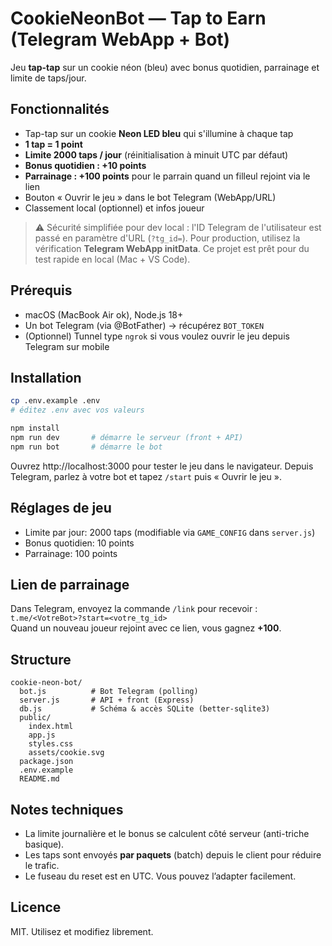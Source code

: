 # CookieNeonBot — Tap to Earn (Telegram WebApp + Bot)

Jeu **tap-tap** sur un cookie néon (bleu) avec bonus quotidien, parrainage et limite de taps/jour.

## Fonctionnalités
- Tap-tap sur un cookie **Neon LED bleu** qui s'illumine à chaque tap
- **1 tap = 1 point**
- **Limite 2000 taps / jour** (réinitialisation à minuit UTC par défaut)
- **Bonus quotidien : +10 points**
- **Parrainage : +100 points** pour le parrain quand un filleul rejoint via le lien
- Bouton « Ouvrir le jeu » dans le bot Telegram (WebApp/URL)
- Classement local (optionnel) et infos joueur

> ⚠️ Sécurité simplifiée pour dev local : l'ID Telegram de l'utilisateur est passé en paramètre d'URL (`?tg_id=`). Pour production, utilisez la vérification **Telegram WebApp initData**.
> Ce projet est prêt pour du test rapide en local (Mac + VS Code).

## Prérequis
- macOS (MacBook Air ok), Node.js 18+
- Un bot Telegram (via @BotFather) → récupérez `BOT_TOKEN`
- (Optionnel) Tunnel type `ngrok` si vous voulez ouvrir le jeu depuis Telegram sur mobile

## Installation
```bash
cp .env.example .env
# éditez .env avec vos valeurs

npm install
npm run dev       # démarre le serveur (front + API)
npm run bot       # démarre le bot
```
Ouvrez http://localhost:3000 pour tester le jeu dans le navigateur.
Depuis Telegram, parlez à votre bot et tapez `/start` puis « Ouvrir le jeu ».


## Réglages de jeu
- Limite par jour: 2000 taps (modifiable via `GAME_CONFIG` dans `server.js`)
- Bonus quotidien: 10 points
- Parrainage: 100 points

## Lien de parrainage
Dans Telegram, envoyez la commande `/link` pour recevoir :  
`t.me/<VotreBot>?start=<votre_tg_id>`  
Quand un nouveau joueur rejoint avec ce lien, vous gagnez **+100**.

## Structure
```
cookie-neon-bot/
  bot.js          # Bot Telegram (polling)
  server.js       # API + front (Express)
  db.js           # Schéma & accès SQLite (better-sqlite3)
  public/
    index.html
    app.js
    styles.css
    assets/cookie.svg
  package.json
  .env.example
  README.md
```
## Notes techniques
- La limite journalière et le bonus se calculent côté serveur (anti-triche basique).
- Les taps sont envoyés **par paquets** (batch) depuis le client pour réduire le trafic.
- Le fuseau du reset est en UTC. Vous pouvez l’adapter facilement.

## Licence
MIT. Utilisez et modifiez librement.
